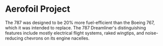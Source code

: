 # Aerofoil Project

The 787 was designed to be 20% more fuel-efficient than the Boeing 767, which it was intended to replace. The 787 Dreamliner's distinguishing features include mostly electrical flight systems, raked wingtips, and noise-reducing chevrons on its engine nacelles.
